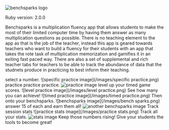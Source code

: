 ![benchsparks logo](/images/Benchspark.png)

Ruby version: 2.0.0

Benchsparks is a multiplication fluency app that allows students to make the most of their limited computer time
by having them answer as many multiplication questions as possible.  There is no teaching element to the app as that is the
job of the teacher, instead this app is geared towards teachers who want to build a fluency for their students with an app
that takes the rote task of multiplication memorization and gamifies it in an exiting fast paced way.  There are also a set of
supplemental and rich teacher tabs for teachers to be able to track the abundance of data that the studnets produce in practicing
to best inform their teaching.

select a number.
![specific practice image](/images/specific practice.png)
practice practice practice.
![practice image](/images/practice.png)
level up your timed game scores.
![level practice image](/images/level practice.png)
See how many you can achieve!
![timed practice image](/images/timed practice.png)
Then onto your benchsparks.
![benchsparks image](/images/bench sparks.png)
answer 15 of each and earn them all!
![another benchsparks image](/images/benchsparks.png)
Track session stats
![practice stats image](/images/practice stats.png)
Track all your stats.
![stats image](/images/stats.png)
Keep those numbers rising!
Give your students the tools to become great!
